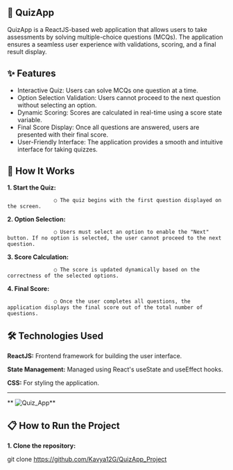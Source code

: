 **🎯 QuizApp**
--------------------------------------------------------------------------------------------------------------------------------------------------------------------
QuizApp is a ReactJS-based web application that allows users to take assessments by solving multiple-choice questions (MCQs). The application ensures a seamless user experience with validations, scoring, and a final result display.

**✨ Features**
--------------------------------------------------------------------------------------------------------------------------------------------------------------------
* Interactive Quiz: Users can solve MCQs one question at a time.
* Option Selection Validation: Users cannot proceed to the next question without selecting an option.
* Dynamic Scoring: Scores are calculated in real-time using a score state variable.
* Final Score Display: Once all questions are answered, users are presented with their final score.
* User-Friendly Interface: The application provides a smooth and intuitive interface for taking quizzes.

**🚀 How It Works**
--------------------------------------------------------------------------------------------------------------------------------------------------------------------
**1. Start the Quiz:**

                   ○ The quiz begins with the first question displayed on the screen.

**2. Option Selection:** 

                   ○ Users must select an option to enable the "Next" button. If no option is selected, the user cannot proceed to the next question.

**3. Score Calculation:** 

                   ○ The score is updated dynamically based on the correctness of the selected options.

**4. Final Score:** 

                   ○ Once the user completes all questions, the application displays the final score out of the total number of questions.

**🛠️ Technologies Used**
--------------------------------------------------------------------------------------------------------------------------------------------------------------------
**ReactJS:** Frontend framework for building the user interface.

**State Management:** Managed using React's useState and useEffect hooks.

**CSS:** For styling the application.

--------------------------------------------------------------------------------------------------------------------------------------------------------------------
**
![Quiz_App](https://github.com/user-attachments/assets/576ad47d-dce5-4722-8669-19ef9eb06cac)**


**📋 How to Run the Project**
--------------------------------------------------------------------------------------------------------------------------------------------------------------------
**1. Clone the repository:**

git clone https://github.com/Kavya12G/QuizApp_Project
